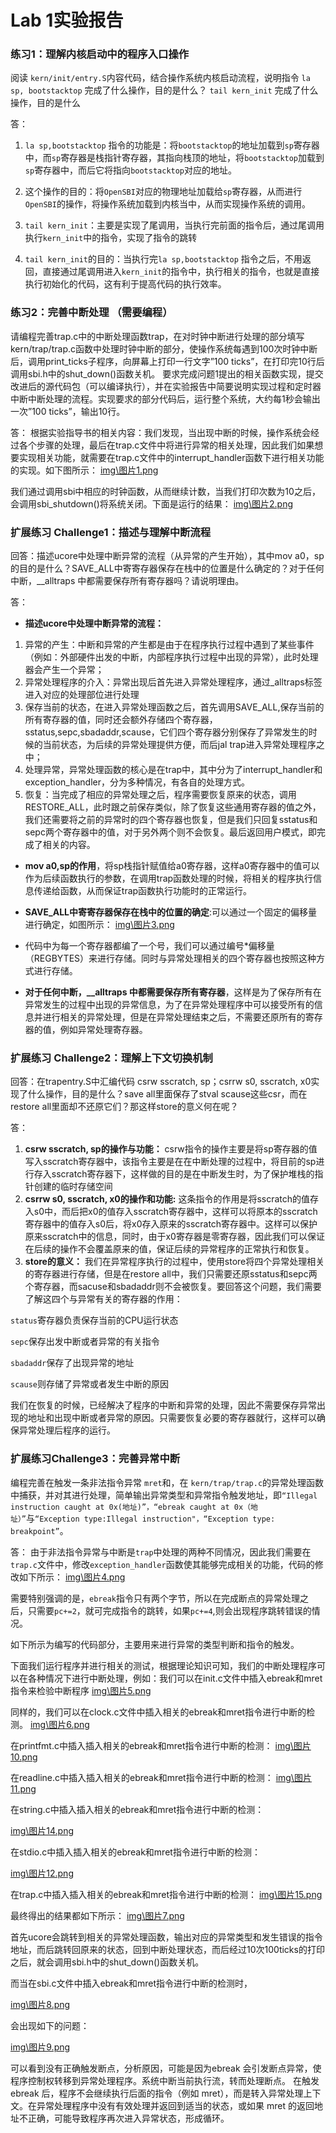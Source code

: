 # Lab 1实验报告
### 练习1：理解内核启动中的程序入口操作
阅读 `kern/init/entry.S`内容代码，结合操作系统内核启动流程，说明指令 `la sp, bootstacktop` 完成了什么操作，目的是什么？ `tail kern_init` 完成了什么操作，目的是什么

答：
1. `la sp,bootstacktop` 指令的功能是：将`bootstacktop`的地址加载到`sp`寄存器中，而`sp`寄存器是栈指针寄存器，其指向栈顶的地址，将`bootstacktop`加载到`sp`寄存器中，而后它将指向`bootstacktop`对应的地址。
   
2. 这个操作的目的：将`OpenSBI`对应的物理地址加载给`sp`寄存器，从而进行`OpenSBI`的操作，将操作系统加载到内核当中，从而实现操作系统的调用。
3. `tail kern_init`：主要是实现了尾调用，当执行完前面的指令后，通过尾调用执行`kern_init`中的指令，实现了指令的跳转
4. `tail kern_init`的目的：当执行完`la sp,bootstacktop` 指令之后，不用返回，直接通过尾调用进入`kern_init`的指令中，执行相关的指令，也就是直接执行初始化的代码，这有利于提高代码的执行效率。

### 练习2：完善中断处理 （需要编程）
请编程完善trap.c中的中断处理函数trap，在对时钟中断进行处理的部分填写kern/trap/trap.c函数中处理时钟中断的部分，使操作系统每遇到100次时钟中断后，调用print_ticks子程序，向屏幕上打印一行文字”100 ticks”，在打印完10行后调用sbi.h中的shut_down()函数关机。
要求完成问题1提出的相关函数实现，提交改进后的源代码包（可以编译执行），并在实验报告中简要说明实现过程和定时器中断中断处理的流程。实现要求的部分代码后，运行整个系统，大约每1秒会输出一次”100 ticks”，输出10行。

答：
根据实验指导书的相关内容：我们发现，当出现中断的时候，操作系统会经过各个步骤的处理，最后在trap.c文件中将进行异常的相关处理，因此我们如果想要实现相关功能，就需要在trap.c文件中的interrupt_handler函数下进行相关功能的实现。如下图所示：
[img\图片1.png]()


我们通过调用sbi中相应的时钟函数，从而继续计数，当我们打印次数为10之后，会调用sbi_shutdown()将系统关闭。下面是运行的结果：
[img\图片2.png]()

### 扩展练习 Challenge1：描述与理解中断流程
回答：描述ucore中处理中断异常的流程（从异常的产生开始），其中mov a0，sp的目的是什么？SAVE_ALL中寄寄存器保存在栈中的位置是什么确定的？对于任何中断，__alltraps 中都需要保存所有寄存器吗？请说明理由。

答：
- **描述ucore中处理中断异常的流程：**
1. 异常的产生：中断和异常的产生都是由于在程序执行过程中遇到了某些事件（例如：外部硬件出发的中断，内部程序执行过程中出现的异常），此时处理器会产生一个异常；
2. 异常处理程序的介入：异常出现后首先进入异常处理程序，通过_alltraps标签进入对应的处理部位进行处理
3. 保存当前的状态，在进入异常处理函数之后，首先调用SAVE_ALL,保存当前的所有寄存器的值，同时还会额外存储四个寄存器，sstatus,sepc,sbadaddr,scause，它们四个寄存器分别保存了异常发生的时候的当前状态，为后续的异常处理提供方便，而后jal trap进入异常处理程序之中；
4. 处理异常，异常处理函数的核心是在trap中，其中分为了interrupt_handler和exception_handler，分为多种情况，有各自的处理方式。
5. 恢复：当完成了相应的异常处理之后，程序需要恢复原来的状态，调用RESTORE_ALL，此时跟之前保存类似，除了恢复这些通用寄存器的值之外，我们还需要将之前的异常时的四个寄存器也恢复，但是我们只回复sstatus和sepc两个寄存器中的值，对于另外两个则不会恢复。最后返回用户模式，即完成了相关的内容。
-  **mov a0,sp的作用**，将sp栈指针赋值给a0寄存器，这样a0寄存器中的值可以作为后续函数执行的参数，在调用trap函数处理的时候，将相关的程序执行信息传递给函数，从而保证trap函数执行功能时的正常运行。
- **SAVE_ALL中寄寄存器保存在栈中的位置的确定**:可以通过一个固定的偏移量进行确定，如图所示：
[img\图片3.png]()



-  代码中为每一个寄存器都编了一个号，我们可以通过编号*偏移量（REGBYTES）来进行存储。同时与异常处理相关的四个寄存器也按照这种方式进行存储。
- **对于任何中断，__alltraps 中都需要保存所有寄存器**，这样是为了保存所有在异常发生的过程中出现的异常信息，为了在异常处理程序中可以接受所有的信息并进行相关的异常处理，但是在异常处理结束之后，不需要还原所有的寄存器的值，例如异常处理寄存器。


### 扩展练习 Challenge2：理解上下文切换机制
回答：在trapentry.S中汇编代码 csrw sscratch, sp；csrrw s0, sscratch, x0实现了什么操作，目的是什么？save all里面保存了stval scause这些csr，而在restore all里面却不还原它们？那这样store的意义何在呢？

答：
1. **csrw sscratch, sp的操作与功能：**
csrw指令的操作主要是将sp寄存器的值写入sscratch寄存器中，该指令主要是在在中断处理的过程中，将目前的sp进行存入sscratch寄存器下，这样做的目的是在中断发生时，为了保护堆栈的指针创建的临时存储空间
2. **csrrw s0, sscratch, x0的操作和功能:**
这条指令的作用是将sscratch的值存入s0中，而后把x0的值存入sscratch寄存器中，这样可以将原本的sscratch寄存器中的值存入s0后，将x0存入原来的sscratch寄存器中。这样可以保护原来sscratch中的信息，同时，由于x0寄存器是零寄存器，因此我们可以保证在后续的操作不会覆盖原来的值，保证后续的异常程序的正常执行和恢复。
3. **store的意义：**
我们在异常程序执行的过程中，使用store将四个异常处理相关的寄存器进行存储，但是在restore all中，我们只需要还原sstatus和sepc两个寄存器，而sacuse和sbadaddr则不会被恢复。要回答这个问题，我们需要了解这四个与异常有关的寄存器的作用：

`status`寄存器负责保存当前的CPU运行状态

`sepc`保存出发中断或者异常的有关指令

`sbadaddr`保存了出现异常的地址

`scause`则存储了异常或者发生中断的原因

我们在恢复的时候，已经解决了程序的中断和异常的处理，因此不需要保存异常出现的地址和出现中断或者异常的原因。只需要恢复必要的寄存器就行，这样可以确保异常处理后程序的运行。


### 扩展练习Challenge3：完善异常中断
编程完善在触发一条非法指令异常 `mret`和，在 `kern/trap/trap.c`的异常处理函数中捕获，并对其进行处理，简单输出异常类型和异常指令触发地址，即`“Illegal instruction caught at 0x(地址)”，“ebreak caught at 0x（地址）”`与`“Exception type:Illegal instruction"，“Exception type: breakpoint”`。

答：
由于非法指令异常与中断是`trap`中处理的两种不同情况，因此我们需要在`trap.c`文件中，修改`exception_handler`函数使其能够完成相关的功能，代码的修改如下所示：
[img\图片4.png]()


需要特别强调的是，`ebreak`指令只有两个字节，所以在完成断点的异常处理之后，只需要`pc+=2`，就可完成指令的跳转，如果`pc+=4`,则会出现程序跳转错误的情况。

如下所示为编写的代码部分，主要用来进行异常的类型判断和指令的触发。

下面我们运行程序并进行相关的测试，根据理论知识可知，我们的中断处理程序可以在各种情况下进行中断处理，例如：我们可以在init.c文件中插入ebreak和mret指令来检验中断程序
[img\图片5.png]()

同样的，我们可以在clock.c文件中插入相关的ebreak和mret指令进行中断的检测。
[img\图片6.png]()

在printfmt.c中插入插入相关的ebreak和mret指令进行中断的检测：
[img\图片10.png]()

在readline.c中插入插入相关的ebreak和mret指令进行中断的检测：
[img\图片11.png]()

在string.c中插入插入相关的ebreak和mret指令进行中断的检测：

[img\图片14.png]()

在stdio.c中插入插入相关的ebreak和mret指令进行中断的检测：

[img\图片12.png]()

在trap.c中插入插入相关的ebreak和mret指令进行中断的检测：
[img\图片15.png]()

最终得出的结果都如下所示：
[img\图片7.png]()

首先ucore会跳转到相关的异常处理函数，输出对应的异常类型和发生错误的指令地址，而后跳转回原来的状态，回到中断处理状态，而后经过10次100ticks的打印之后，就会调用sbi.h中的shut_down()函数关机。

而当在sbi.c文件中插入ebreak和mret指令进行中断的检测时，

[img\图片8.png]()

会出现如下的问题：

[img\图片9.png]()

可以看到没有正确触发断点，分析原因，可能是因为ebreak 会引发断点异常，使程序控制权转移到异常处理程序。系统中断当前执行流，转而处理断点。
在触发 ebreak 后，程序不会继续执行后面的指令（例如 mret），而是转入异常处理上下文。在异常处理程序中没有有效处理并返回到适当的状态，或如果 mret 的返回地址不正确，可能导致程序再次进入异常状态，形成循环。